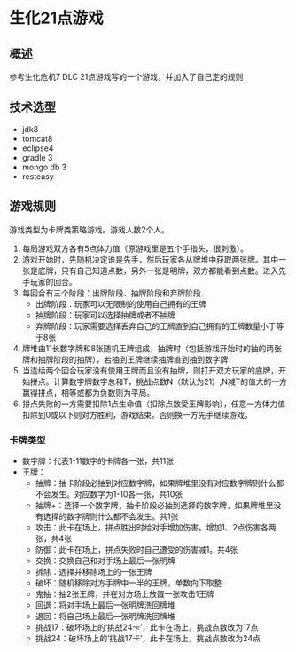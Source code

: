 # 生化21点游戏

## 概述
参考生化危机7 DLC 21点游戏写的一个游戏，并加入了自己定的规则

## 技术选型
* jdk8
* tomcat8
* eclipse4
* gradle 3
* mongo db 3
* resteasy

## 游戏规则
游戏类型为卡牌类策略游戏。游戏人数2个人。

1. 每局游戏双方各有5点体力值（原游戏里是五个手指头，很刺激）。
2. 游戏开始时，先随机决定谁是先手，然后玩家各从牌堆中获取两张牌。其中一张是底牌，只有自己知道点数，另外一张是明牌，双方都能看到点数。进入先手玩家的回合。
3. 每回合有三个阶段：出牌阶段、抽牌阶段和弃牌阶段
    - 出牌阶段：玩家可以无限制的使用自己拥有的王牌
    - 抽牌阶段：玩家可以选择抽牌或者不抽牌
    - 弃牌阶段：玩家需要选择丢弃自己的王牌直到自己拥有的王牌数量小于等于8张
4. 牌堆由11长数字牌和8张随机王牌组成，抽牌时（包括游戏开始时的抽的两张牌和抽牌阶段的抽牌），若抽到王牌继续抽牌直到抽到数字牌
5. 当连续两个回合玩家没有使用王牌而且没有抽牌，则打开双方玩家的底牌，开始拼点。计算数字牌数字总和T，挑战点数N（默认为21）,N减T的值大的一方赢得拼点，相等或都为负数则为平局。
6. 拼点失败的一方需要扣除1点生命值（扣除点数受王牌影响），任意一方体力值扣除到0或以下则对方胜利，游戏结束。否则换一方先手继续游戏。

### 卡牌类型
* 数字牌：代表1-11数字的卡牌各一张，共11张
* 王牌：
    - 抽牌：抽卡阶段必抽到对应数字牌，如果牌堆里没有对应数字牌则什么都不会发生。对应数字为1-10各一张，共10张
    - 抽牌+：选择一个数字牌，抽卡阶段必抽到选择的数字牌，如果牌堆里没有选择的数字牌则什么都不会发生。共1张
    - 攻击：此卡在场上，拼点胜出时给对手增加伤害。增加1、2点伤害各两张，共4张
    - 防御：此卡在场上，拼点失败时自己遭受的伤害减1。共4张
    - 交换：交换自己和对手场上最后一张明牌
    - 拆除：选择并移除场上的一张王牌
    - 破坏：随机移除对方手牌中一半的王牌，单数向下取整
    - 鬼抽：抽2张王牌，并在对方场上放置一张攻击1王牌
    - 回退：将对手场上最后一张明牌洗回牌堆
    - 退回：将自己场上最后一张明牌洗回牌堆
    - 挑战17：破坏场上的‘挑战24卡’，此卡在场上，挑战点数改为17点
    - 挑战24：破坏场上的‘挑战17卡’，此卡在场上，挑战点数改为24点
